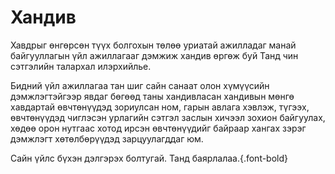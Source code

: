 # Хандив

Хавдрыг өнгөрсөн түүх болгохын төлөө уриатай ажилладаг манай байгууллагын үйл ажиллагааг дэмжиж хандив өргөж буй Танд чин сэтгэлийн талархал илэрхийлье.

Бидний үйл ажиллагаа тан шиг сайн санаат олон хүмүүсийн дэмжлэгтэйгээр явдаг бөгөөд таны хандивласан хандивын мөнгө хавдартай өвчтөнүүдэд зориулсан ном, гарын авлага хэвлэж, түгээх, өвчтөнүүдэд чиглэсэн урлагийн сэтгэл заслын хичээл зохион байгуулах, хөдөө орон нутгаас хотод ирсэн өвчтөнүүдийг байраар хангах зэрэг дэмжлэгт хөтөлбөрүүдэд зарцуулагддаг юм.

Сайн үйлс бүхэн дэлгэрэх болтугай. Танд баярлалаа.{.font-bold}
